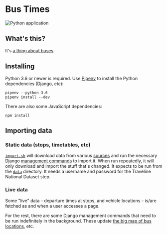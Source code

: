 # Bus Times

![Python application](https://github.com/jclgoodwin/bustimes.org/workflows/Python%20application/badge.svg)

## What's this?

It's [a thing about buses](https://bustimes.org/).

## Installing

Python 3.6 or newer is required. Use [Pipenv](https://docs.pipenv.org/en/latest/) to install the Python dependencies (Django, etc):

    pipenv --python 3.6
    pipenv install --dev

There are also some JavaScript dependencies:

	npm install

## Importing data

### Static data (stops, timetables, etc)

[`import.sh`](data/import.sh) will download data from various [sources](https://bustimes.org.uk/data) and run the necessary Django [management commands](busstops/management/commands) to import it.
When run repeatedly, it will only download and import the stuff that's changed.
It expects to be run from the [`data`](data) directory.
It needs a username and password for the Traveline National Dataset step.

### Live data

Some "live" data – departure times at stops, and vehicle locations – is/are fetched as and when a user accesses a page.

For the rest, there are some Django management commands that need to be run indefinitely in the background.
These update [the big map of bus locations](https://bustimes.org/map), etc.
